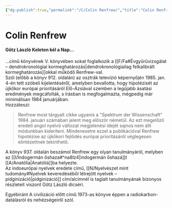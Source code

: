 ```yaml
---
{"dg-publish":true,"permalink":"/C/Colin Renfrew/","title":"Colin Renfrew","created":"2023-11-03T06:12","updated":"2025-06-07T19:51"}
---
```



# Colin Renfrew

#### Götz László Keleten kél a Nap...

...című könyvének V. könyvében sokat foglalkozik a [[F/Fa#Évgyűrűvizsgálat – dendrokronológiai kormeghatározás\|dendrokronológiailag felkalibrált kormeghatározás]]okkal működő Renfrew-val.  
Szól (előbb a könyv 912. oldalán) az osztrák televízió képernyőjén 1985. jan. 4-én tett szóbeli kijelentéséről, amelyben bevallotta, hogy hipotézisét az újkőkor európai prioritásáról Elő-Ázsiával szemben a legújabb ásatási eredmények megcáfolták, s írásban is megfogalmazta, mégpedig már minimálisan 1984 januárjában.  
Hozzáteszi:  
> Renfrew most tárgyalt cikke ugyanis a "Spektrum der Wissenschaft" 1984. januári számában jelent meg először németül. Az ezt megelőző eredeti angol nyelvű változat megjelenési idejét sajnos nem állt módunkban kideríteni. Mindenesetre ezzel a publikációval Renfrew hipotézise az újkőkori fejlődés európai prioritásáról véglegesen elintézettnek tekinthető.  

A könyv 937. oldalán beszámol Renfrew egy olyan tanulmányáról, melyben az [[I/Indogermán őshaza#^na8lz4\|indogermán őshazá]]t [[A/Anatólia\|Anatóliá]]ba helyezte.  
Az indoeurópai nyelvek eredete című, [[N/Nyelvészet mint tudomány#Nyelvek keveredéséből létrejött nyelvek – pidginizáció\|pidginizáció]] cím/alcímnél is taglalt tanulmányának bizonyos részleteit viszont Götz László dicséri.  

Egyébiránt A civilizáció előtt című 1973-as könyve éppen a radiokarbon-datálásról és nehézségeiről szól.  